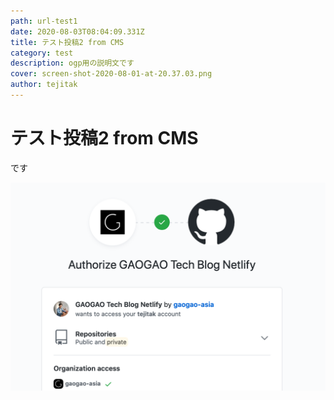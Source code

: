 ```yaml
---
path: url-test1
date: 2020-08-03T08:04:09.331Z
title: テスト投稿2 from CMS
category: test
description: ogp用の説明文です
cover: screen-shot-2020-08-01-at-20.37.03.png
author: tejitak
---
```

# テスト投稿2 from CMS

です

![](screen-shot-2020-07-31-at-18.01.19.png)
